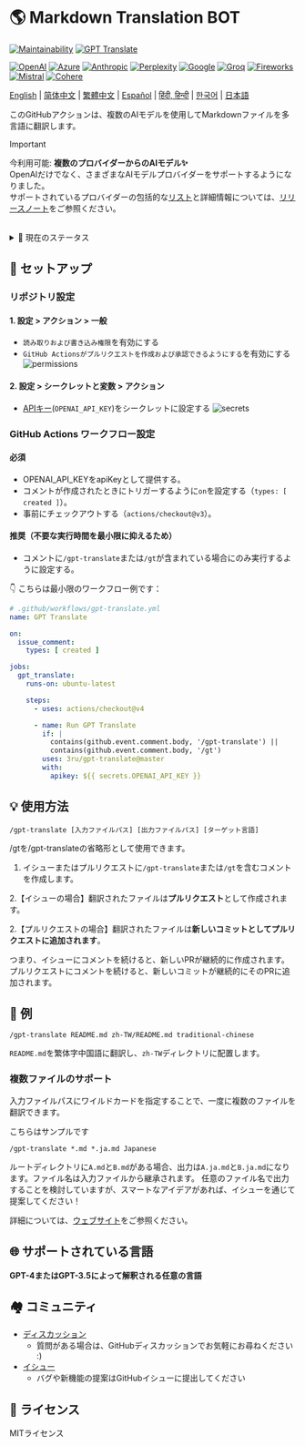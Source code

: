 # 🌎 Markdown Translation BOT
[![Maintainability](https://api.codeclimate.com/v1/badges/a13ea4f37913ba6ba570/maintainability)](https://codeclimate.com/github/3ru/gpt-translate/maintainability)
[![GPT Translate](https://github.com/3ru/gpt-translate/actions/workflows/gpt-translate.yml/badge.svg)](https://github.com/3ru/gpt-translate/actions/workflows/gpt-translate.yml)

[![OpenAI](https://img.shields.io/badge/-OpenAI-white?style=flat-square&logo=openai&logoColor=black)](https://openai.com/)
[![Azure](https://img.shields.io/badge/-Microsoft%20Azure-white?style=flat-square&logo=microsoftazure&color=0078D4)](https://azure.microsoft.com/en-us/products/ai-services/openai-service)
[![Anthropic](https://img.shields.io/badge/-Anthropic-black?style=flat-square&logo=anthropic&logoColor=black&color=d4a27f)](https://www.anthropic.com/)
[![Perplexity](https://img.shields.io/badge/-Perplexity-black?style=flat-square&logo=perplexity&color=black)](https://docs.perplexity.ai/)
[![Google](https://img.shields.io/badge/-Google%20gemini-white?style=flat-square&logo=googlegemini&color=white)](https://ai.google/discover/generativeai/)
[![Groq](https://img.shields.io/badge/-Groq-black?style=flat-square&logoColor=black&color=F55036)](https://groq.com/)
[![Fireworks](https://img.shields.io/badge/-Fireworks%20AI-black?style=flat-square&color=631fee)](https://fireworks.ai/)
[![Mistral](https://img.shields.io/badge/-Mistral%20AI-black?style=flat-square&color=ff7000)](https://mistral.ai/)
[![Cohere](https://img.shields.io/badge/-Cohere-black?style=flat-square&color=39594c)](https://cohere.com/)


[English](/README.md) |
[简体中文](/README/README.zh-CN.md) |
[繁體中文](/README/README.zh-TW.md) |
[Español](/README/README.es.md) |
[हिंदी, हिन्दी](/README/README.hi.md) |
[한국어](/README/README.ko.md) |
[日本語](/README/README.ja.md)

このGitHubアクションは、複数のAIモデルを使用してMarkdownファイルを多言語に翻訳します。

> [!Important]
> 今利用可能: **複数のプロバイダーからのAIモデル✨**  \
> OpenAIだけでなく、さまざまなAIモデルプロバイダーをサポートするようになりました。  \
> サポートされているプロバイダーの包括的な[リスト](https://g-t.vercel.app/docs/references/supported-model-provider)と詳細情報については、[リリースノート](https://github.com/3ru/gpt-translate/releases/tag/v1.2.0-beta)をご参照ください。

<br/>

<details><summary>🧐 現在のステータス</summary>
<p>

- このアクションは、**markdown(`.md`)、markdown-jsx(`.mdx`)、json(`.json`)ファイルのみ**を翻訳します。

- コマンドは、**リポジトリへの書き込み権限を持つ個人**のみが実行できます。

これらの制限により、信頼されていないパーティによるAPIの乱用を防ぎます。

</p>
</details> 

## 🔧 セットアップ

### リポジトリ設定

#### 1. 設定 > アクション > 一般

- `読み取りおよび書き込み権限`を有効にする
- `GitHub Actionsがプルリクエストを作成および承認できるようにする`を有効にする
  ![permissions](https://user-images.githubusercontent.com/69892552/228692074-d8d009a8-9272-4023-97b1-3cbc637d5d84.jpg)

#### 2. 設定 > シークレットと変数 > アクション

- [APIキー](https://platform.openai.com/account/api-keys)(`OPENAI_API_KEY`)をシークレットに設定する
  ![secrets](https://user-images.githubusercontent.com/69892552/228692421-22d7db33-4e32-4f28-b166-45b4d3ce2b11.jpg)


### GitHub Actions ワークフロー設定

#### 必須
- OPENAI_API_KEYをapiKeyとして提供する。
- コメントが作成されたときにトリガーするように`on`を設定する（`types: [ created ]`）。
- 事前にチェックアウトする（`actions/checkout@v3`）。

#### 推奨（不要な実行時間を最小限に抑えるため）
- コメントに`/gpt-translate`または`/gt`が含まれている場合にのみ実行するように設定する。


👇 こちらは最小限のワークフロー例です：
```yaml
# .github/workflows/gpt-translate.yml
name: GPT Translate

on:
  issue_comment:
    types: [ created ]

jobs:
  gpt_translate:
    runs-on: ubuntu-latest

    steps:
      - uses: actions/checkout@v4

      - name: Run GPT Translate
        if: |
          contains(github.event.comment.body, '/gpt-translate') || 
          contains(github.event.comment.body, '/gt')
        uses: 3ru/gpt-translate@master
        with:
          apikey: ${{ secrets.OPENAI_API_KEY }}
```


## 💡 使用方法

```
/gpt-translate [入力ファイルパス] [出力ファイルパス] [ターゲット言語] 
```
/gtを/gpt-translateの省略形として使用できます。

1. イシューまたはプルリクエストに`/gpt-translate`または`/gt`を含むコメントを作成します。

2.【イシューの場合】翻訳されたファイルは**プルリクエスト**として作成されます。

2.【プルリクエストの場合】翻訳されたファイルは**新しいコミットとしてプルリクエストに追加されます**。

つまり、イシューにコメントを続けると、新しいPRが継続的に作成されます。
プルリクエストにコメントを続けると、新しいコミットが継続的にそのPRに追加されます。

## 📝 例
```
/gpt-translate README.md zh-TW/README.md traditional-chinese
```
`README.md`を繁体字中国語に翻訳し、`zh-TW`ディレクトリに配置します。

### 複数ファイルのサポート

入力ファイルパスにワイルドカードを指定することで、一度に複数のファイルを翻訳できます。

こちらはサンプルです
```
/gpt-translate *.md *.ja.md Japanese
```
ルートディレクトリに`A.md`と`B.md`がある場合、出力は`A.ja.md`と`B.ja.md`になります。ファイル名は入力ファイルから継承されます。
任意のファイル名で出力することを検討していますが、スマートなアイデアがあれば、イシューを通じて提案してください！

詳細については、[ウェブサイト](https://g-t.vercel.app/docs/references/path-builder)をご参照ください。

## 🌐 サポートされている言語
**GPT-4またはGPT-3.5によって解釈される任意の言語**

## 🏘️ コミュニティ
- [ディスカッション](https://github.com/3ru/gpt-translate/discussions)
  - 質問がある場合は、GitHubディスカッションでお気軽にお尋ねください :)
- [イシュー](https://github.com/3ru/gpt-translate/issues)
  - バグや新機能の提案はGitHubイシューに提出してください

## 📃 ライセンス
MITライセンス